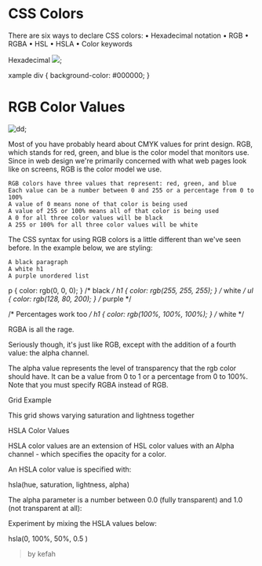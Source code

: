# CSS Colors
There are six ways to declare CSS colors:
•	Hexadecimal notation
•	RGB
•	RGBA
•	HSL
•	HSLA
•	Color keywords

Hexadecimal
![](https://www.webfx.com/blog/images/assets/cdn.sixrevisions.com/0481-02-hex-notation-blue.png);

xample
div {
 background-color: #000000;
}

# RGB Color Values

![dd](https://i.pinimg.com/originals/48/35/12/483512cace451ffcdaed62d03beedcec.png);



Most of you have probably heard about CMYK values for print design. RGB, which stands for red, green, and blue is the color model that monitors use. Since in web design we're primarily concerned with what web pages look like on screens, RGB is the color model we use.

    RGB colors have three values that represent: red, green, and blue
    Each value can be a number between 0 and 255 or a percentage from 0 to 100%
    A value of 0 means none of that color is being used
    A value of 255 or 100% means all of that color is being used
    A 0 for all three color values will be black
    A 255 or 100% for all three color values will be white

The CSS syntax for using RGB colors is a little different than we've seen before. In the example below, we are styling:

    A black paragraph
    A white h1
    A purple unordered list

p { color: rgb(0, 0, 0); }              /* black */
h1 { color: rgb(255, 255, 255); }       /* white */
ul { color: rgb(128, 80, 200); }        /* purple */

/* Percentages work too */
h1 { color: rgb(100%, 100%, 100%); }    /* white */



RGBA is all the rage.

Seriously though, it's just like RGB, except with the addition of a fourth value: the alpha channel.

The alpha value represents the level of transparency that the rgb color should have. It can be a value from 0 to 1 or a percentage from 0 to 100%. Note that you must specify RGBA instead of RGB.

Grid Example

This grid shows varying saturation and lightness together

HSLA Color Values

HSLA color values are an extension of HSL color values with an Alpha channel - which specifies the opacity for a color.

An HSLA color value is specified with:

hsla(hue, saturation, lightness, alpha)

The alpha parameter is a number between 0.0 (fully transparent) and 1.0 (not transparent at all):

Experiment by mixing the HSLA values below:

hsla(0, 100%, 50%, 0.5 )




> by kefah